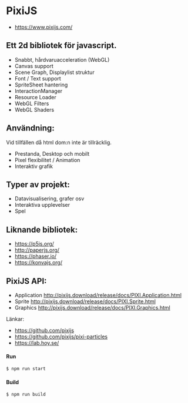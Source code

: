 # PixiJS
- https://www.pixijs.com/

## Ett 2d bibliotek för javascript.

- Snabbt, hårdvaruacceleration (WebGL)
- Canvas support
- Scene Graph, Displaylist struktur
- Font / Text support
- SpriteSheet hantering
- InteractionManager
- Resource Loader
- WebGL Filters
- WebGL Shaders


## Användning:
Vid tillfällen då html dom:n inte är tillräcklig.

- Prestanda, Desktop och mobilt
- Pixel flexibilitet / Animation
- Interaktiv grafik


## Typer av projekt:

- Datavisualisering, grafer osv
- Interaktiva upplevelser
- Spel

## Liknande bibliotek:

- https://p5js.org/
- http://paperjs.org/
- https://phaser.io/
- https://konvajs.org/

## PixiJS API:

- Application
http://pixijs.download/release/docs/PIXI.Application.html
- Sprite
http://pixijs.download/release/docs/PIXI.Sprite.html
- Graphics
http://pixijs.download/release/docs/PIXI.Graphics.html


Länkar:
- https://github.com/pixijs
- https://github.com/pixijs/pixi-particles
- https://lab.hoy.se/


#### Run

```bash
$ npm run start
```

#### Build

```bash
$ npm run build
```
